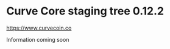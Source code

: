 Curve Core staging tree 0.12.2
===============================

https://www.curvecoin.co


Information coming soon